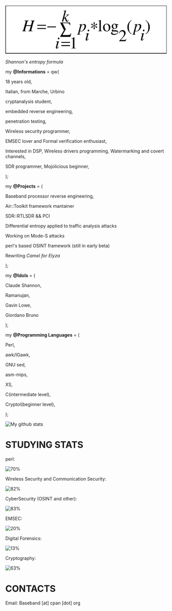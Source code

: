 ![image of entropy](https://github.com/Baseband-processor/Baseband-processor/blob/master/entropy.png)

*Shannon's entropy formula*

my **@Informations** = qw(

18 years old,

Italian, from Marche, Urbino

cryptanalysis student, 

embedded reverse engineering,

penetration testing,

Wireless security programmer,

EMSEC lover and Formal verification enthusiast,

Interested in DSP, Wireless drivers programming, Watermarking and covert channels,

SDR programmer, Mojolicious beginner,

);

my **@Projects** = (

Baseband processor reverse engineering,
    
Air::Toolkit framework mantainer
    
SDR::RTLSDR && PCI
    
Differential entropy applied to traffic analysis attacks 
        
Working on Mode-S attacks
    
perl's based OSINT framework (still in early beta)

Rewriting _Camel for Elyza_

);
    

my  **@Idols** = (

Claude Shannon,

Ramanujan,

Gavin Lowe,

Giordano Bruno

);

my  **@Programming Languages** = ( 

Perl, 

awk/IGawk, 

GNU sed, 

asm-mips, 

XS, 

C(intermediate level), 

Cryptol(beginner level),

);


![My github stats](https://github-readme-stats.vercel.app/api?username=Baseband-processor&show_icons=true&include_all_commits=true&count_private=true&theme=dracula)


STUDYING STATS
=================================

perl:                                                                                     
    
![70%](https://progress-bar.dev/70)                               

Wireless Security and Communication Security:                                    

![82%](https://progress-bar.dev/80)


CyberSecurity (OSINT and other):

![83%](https://progress-bar.dev/82)                                    


EMSEC:

![20%](https://progress-bar.dev/20)

Digital Forensics: 

![13%](https://progress-bar.dev/13) 

Cryptography:

![63%](https://progress-bar.dev/63)

CONTACTS
================================
Email: Baseband [at] cpan [dot] org


